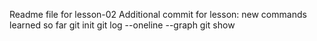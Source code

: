 Readme file for lesson-02
Additional commit for lesson: new commands learned so far
git init
git log --oneline --graph
git show
